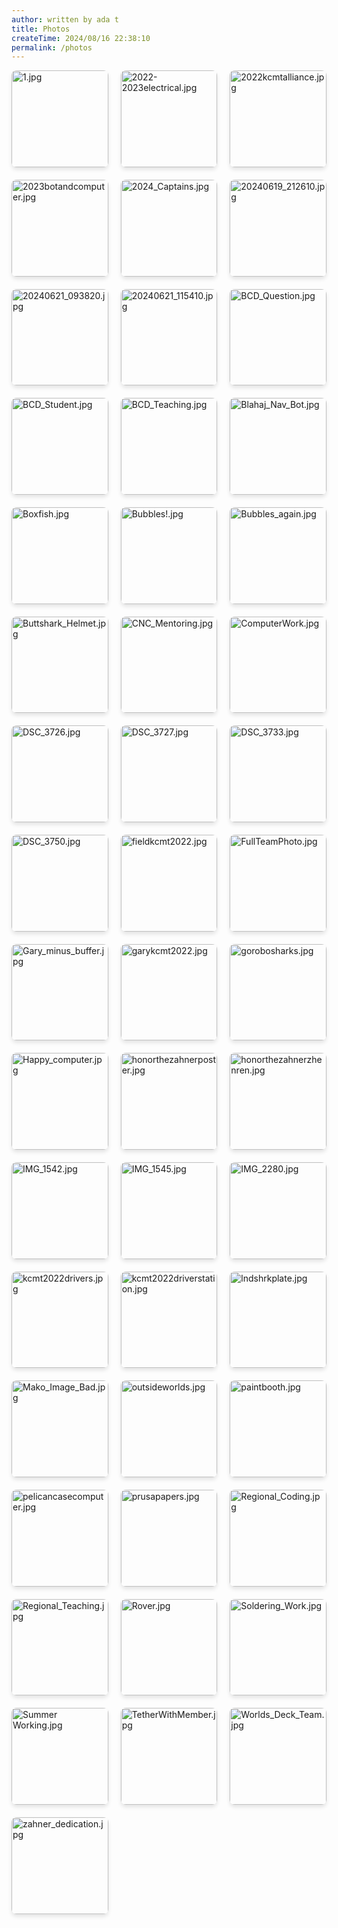 ```yaml
---
author: written by ada t 
title: Photos
createTime: 2024/08/16 22:38:10
permalink: /photos
---
```


<ClientOnly>
<div class="image-viewer">
    
<div class="image-item">
    <div target="_blank" class="image-link">
        <img src="/thumbnails/thumb_1.jpg?url" alt="1.jpg" loading="lazy">
        <div class="image-overlay">
            <p class="image-title">1.jpg</p>
            <p class="image-date">Uploaded on 2024-08-16</p>
        </div>
    </div>
</div>
                
<div class="image-item">
    <div target="_blank" class="image-link">
        <img src="/thumbnails/thumb_2022-2023electrical.jpg?url" alt="2022-2023electrical.jpg" loading="lazy">
        <div class="image-overlay">
            <p class="image-title">2022-2023electrical.jpg</p>
            <p class="image-date">Uploaded on 2024-08-16</p>
        </div>
    </div>
</div>
                
<div class="image-item">
    <div target="_blank" class="image-link">
        <img src="/thumbnails/thumb_2022kcmtalliance.jpg?url" alt="2022kcmtalliance.jpg" loading="lazy">
        <div class="image-overlay">
            <p class="image-title">2022kcmtalliance.jpg</p>
            <p class="image-date">Uploaded on 2024-08-16</p>
        </div>
    </div>
</div>
                
<div class="image-item">
    <div target="_blank" class="image-link">
        <img src="/thumbnails/thumb_2023botandcomputer.jpg?url" alt="2023botandcomputer.jpg" loading="lazy">
        <div class="image-overlay">
            <p class="image-title">2023botandcomputer.jpg</p>
            <p class="image-date">Uploaded on 2024-08-16</p>
        </div>
    </div>
</div>
                
<div class="image-item">
    <div target="_blank" class="image-link">
        <img src="/thumbnails/thumb_2024_Captains.jpg?url" alt="2024_Captains.jpg" loading="lazy">
        <div class="image-overlay">
            <p class="image-title">2024_Captains.jpg</p>
            <p class="image-date">Uploaded on 2024-08-16</p>
        </div>
    </div>
</div>
                
<div class="image-item">
    <div target="_blank" class="image-link">
        <img src="/thumbnails/thumb_20240619_212610.jpg?url" alt="20240619_212610.jpg" loading="lazy">
        <div class="image-overlay">
            <p class="image-title">20240619_212610.jpg</p>
            <p class="image-date">Uploaded on 2024-08-16</p>
        </div>
    </div>
</div>
                
<div class="image-item">
    <div target="_blank" class="image-link">
        <img src="/thumbnails/thumb_20240621_093820.jpg?url" alt="20240621_093820.jpg" loading="lazy">
        <div class="image-overlay">
            <p class="image-title">20240621_093820.jpg</p>
            <p class="image-date">Uploaded on 2024-08-16</p>
        </div>
    </div>
</div>
                
<div class="image-item">
    <div target="_blank" class="image-link">
        <img src="/thumbnails/thumb_20240621_115410.jpg?url" alt="20240621_115410.jpg" loading="lazy">
        <div class="image-overlay">
            <p class="image-title">20240621_115410.jpg</p>
            <p class="image-date">Uploaded on 2024-08-16</p>
        </div>
    </div>
</div>
                
<div class="image-item">
    <div target="_blank" class="image-link">
        <img src="/thumbnails/thumb_BCD_Question.jpg?url" alt="BCD_Question.jpg" loading="lazy">
        <div class="image-overlay">
            <p class="image-title">BCD_Question.jpg</p>
            <p class="image-date">Uploaded on 2024-08-16</p>
        </div>
    </div>
</div>
                
<div class="image-item">
    <div target="_blank" class="image-link">
        <img src="/thumbnails/thumb_BCD_Student.jpg?url" alt="BCD_Student.jpg" loading="lazy">
        <div class="image-overlay">
            <p class="image-title">BCD_Student.jpg</p>
            <p class="image-date">Uploaded on 2024-08-16</p>
        </div>
    </div>
</div>
                
<div class="image-item">
    <div target="_blank" class="image-link">
        <img src="/thumbnails/thumb_BCD_Teaching.jpg?url" alt="BCD_Teaching.jpg" loading="lazy">
        <div class="image-overlay">
            <p class="image-title">BCD_Teaching.jpg</p>
            <p class="image-date">Uploaded on 2024-08-16</p>
        </div>
    </div>
</div>
                
<div class="image-item">
    <div target="_blank" class="image-link">
        <img src="/thumbnails/thumb_Blahaj_Nav_Bot.jpg?url" alt="Blahaj_Nav_Bot.jpg" loading="lazy">
        <div class="image-overlay">
            <p class="image-title">Blahaj_Nav_Bot.jpg</p>
            <p class="image-date">Uploaded on 2024-08-16</p>
        </div>
    </div>
</div>
                
<div class="image-item">
    <div target="_blank" class="image-link">
        <img src="/thumbnails/thumb_Boxfish.jpg?url" alt="Boxfish.jpg" loading="lazy">
        <div class="image-overlay">
            <p class="image-title">Boxfish.jpg</p>
            <p class="image-date">Uploaded on 2024-08-16</p>
        </div>
    </div>
</div>
                
<div class="image-item">
    <div target="_blank" class="image-link">
        <img src="/thumbnails/thumb_Bubbles!.jpg?url" alt="Bubbles!.jpg" loading="lazy">
        <div class="image-overlay">
            <p class="image-title">Bubbles!.jpg</p>
            <p class="image-date">Uploaded on 2024-08-16</p>
        </div>
    </div>
</div>
                
<div class="image-item">
    <div target="_blank" class="image-link">
        <img src="/thumbnails/thumb_Bubbles_again.jpg?url" alt="Bubbles_again.jpg" loading="lazy">
        <div class="image-overlay">
            <p class="image-title">Bubbles_again.jpg</p>
            <p class="image-date">Uploaded on 2024-08-16</p>
        </div>
    </div>
</div>
                
<div class="image-item">
    <div target="_blank" class="image-link">
        <img src="/thumbnails/thumb_Buttshark_Helmet.jpg?url" alt="Buttshark_Helmet.jpg" loading="lazy">
        <div class="image-overlay">
            <p class="image-title">Buttshark_Helmet.jpg</p>
            <p class="image-date">Uploaded on 2024-08-16</p>
        </div>
    </div>
</div>
                
<div class="image-item">
    <div target="_blank" class="image-link">
        <img src="/thumbnails/thumb_CNC_Mentoring.jpg?url" alt="CNC_Mentoring.jpg" loading="lazy">
        <div class="image-overlay">
            <p class="image-title">CNC_Mentoring.jpg</p>
            <p class="image-date">Uploaded on 2024-08-16</p>
        </div>
    </div>
</div>
                
<div class="image-item">
    <div target="_blank" class="image-link">
        <img src="/thumbnails/thumb_ComputerWork.jpg?url" alt="ComputerWork.jpg" loading="lazy">
        <div class="image-overlay">
            <p class="image-title">ComputerWork.jpg</p>
            <p class="image-date">Uploaded on 2024-08-16</p>
        </div>
    </div>
</div>
                
<div class="image-item">
    <div target="_blank" class="image-link">
        <img src="/thumbnails/thumb_DSC_3726.jpg?url" alt="DSC_3726.jpg" loading="lazy">
        <div class="image-overlay">
            <p class="image-title">DSC_3726.jpg</p>
            <p class="image-date">Uploaded on 2024-08-16</p>
        </div>
    </div>
</div>
                
<div class="image-item">
    <div target="_blank" class="image-link">
        <img src="/thumbnails/thumb_DSC_3727.jpg?url" alt="DSC_3727.jpg" loading="lazy">
        <div class="image-overlay">
            <p class="image-title">DSC_3727.jpg</p>
            <p class="image-date">Uploaded on 2024-08-16</p>
        </div>
    </div>
</div>
                
<div class="image-item">
    <div target="_blank" class="image-link">
        <img src="/thumbnails/thumb_DSC_3733.jpg?url" alt="DSC_3733.jpg" loading="lazy">
        <div class="image-overlay">
            <p class="image-title">DSC_3733.jpg</p>
            <p class="image-date">Uploaded on 2024-08-16</p>
        </div>
    </div>
</div>
                
<div class="image-item">
    <div target="_blank" class="image-link">
        <img src="/thumbnails/thumb_DSC_3750.jpg?url" alt="DSC_3750.jpg" loading="lazy">
        <div class="image-overlay">
            <p class="image-title">DSC_3750.jpg</p>
            <p class="image-date">Uploaded on 2024-08-16</p>
        </div>
    </div>
</div>
                
<div class="image-item">
    <div target="_blank" class="image-link">
        <img src="/thumbnails/thumb_fieldkcmt2022.jpg?url" alt="fieldkcmt2022.jpg" loading="lazy">
        <div class="image-overlay">
            <p class="image-title">fieldkcmt2022.jpg</p>
            <p class="image-date">Uploaded on 2024-08-16</p>
        </div>
    </div>
</div>
                
<div class="image-item">
    <div target="_blank" class="image-link">
        <img src="/thumbnails/thumb_FullTeamPhoto.jpg?url" alt="FullTeamPhoto.jpg" loading="lazy">
        <div class="image-overlay">
            <p class="image-title">FullTeamPhoto.jpg</p>
            <p class="image-date">Uploaded on 2024-08-16</p>
        </div>
    </div>
</div>
                
<div class="image-item">
    <div target="_blank" class="image-link">
        <img src="/thumbnails/thumb_Gary_minus_buffer.jpg?url" alt="Gary_minus_buffer.jpg" loading="lazy">
        <div class="image-overlay">
            <p class="image-title">Gary_minus_buffer.jpg</p>
            <p class="image-date">Uploaded on 2024-08-16</p>
        </div>
    </div>
</div>
                
<div class="image-item">
    <div target="_blank" class="image-link">
        <img src="/thumbnails/thumb_garykcmt2022.jpg?url" alt="garykcmt2022.jpg" loading="lazy">
        <div class="image-overlay">
            <p class="image-title">garykcmt2022.jpg</p>
            <p class="image-date">Uploaded on 2024-08-16</p>
        </div>
    </div>
</div>
                
<div class="image-item">
    <div target="_blank" class="image-link">
        <img src="/thumbnails/thumb_gorobosharks.jpg?url" alt="gorobosharks.jpg" loading="lazy">
        <div class="image-overlay">
            <p class="image-title">gorobosharks.jpg</p>
            <p class="image-date">Uploaded on 2024-08-16</p>
        </div>
    </div>
</div>
                
<div class="image-item">
    <div target="_blank" class="image-link">
        <img src="/thumbnails/thumb_Happy_computer.jpg?url" alt="Happy_computer.jpg" loading="lazy">
        <div class="image-overlay">
            <p class="image-title">Happy_computer.jpg</p>
            <p class="image-date">Uploaded on 2024-08-16</p>
        </div>
    </div>
</div>
                
<div class="image-item">
    <div target="_blank" class="image-link">
        <img src="/thumbnails/thumb_honorthezahnerposter.jpg?url" alt="honorthezahnerposter.jpg" loading="lazy">
        <div class="image-overlay">
            <p class="image-title">honorthezahnerposter.jpg</p>
            <p class="image-date">Uploaded on 2024-08-16</p>
        </div>
    </div>
</div>
                
<div class="image-item">
    <div target="_blank" class="image-link">
        <img src="/thumbnails/thumb_honorthezahnerzhenren.jpg?url" alt="honorthezahnerzhenren.jpg" loading="lazy">
        <div class="image-overlay">
            <p class="image-title">honorthezahnerzhenren.jpg</p>
            <p class="image-date">Uploaded on 2024-08-16</p>
        </div>
    </div>
</div>
                
<div class="image-item">
    <div target="_blank" class="image-link">
        <img src="/thumbnails/thumb_IMG_1542.jpg?url" alt="IMG_1542.jpg" loading="lazy">
        <div class="image-overlay">
            <p class="image-title">IMG_1542.jpg</p>
            <p class="image-date">Uploaded on 2024-08-16</p>
        </div>
    </div>
</div>
                
<div class="image-item">
    <div target="_blank" class="image-link">
        <img src="/thumbnails/thumb_IMG_1545.jpg?url" alt="IMG_1545.jpg" loading="lazy">
        <div class="image-overlay">
            <p class="image-title">IMG_1545.jpg</p>
            <p class="image-date">Uploaded on 2024-08-16</p>
        </div>
    </div>
</div>
                
<div class="image-item">
    <div target="_blank" class="image-link">
        <img src="/thumbnails/thumb_IMG_2280.jpg?url" alt="IMG_2280.jpg" loading="lazy">
        <div class="image-overlay">
            <p class="image-title">IMG_2280.jpg</p>
            <p class="image-date">Uploaded on 2024-08-16</p>
        </div>
    </div>
</div>
                
<div class="image-item">
    <div target="_blank" class="image-link">
        <img src="/thumbnails/thumb_kcmt2022drivers.jpg?url" alt="kcmt2022drivers.jpg" loading="lazy">
        <div class="image-overlay">
            <p class="image-title">kcmt2022drivers.jpg</p>
            <p class="image-date">Uploaded on 2024-08-16</p>
        </div>
    </div>
</div>
                
<div class="image-item">
    <div target="_blank" class="image-link">
        <img src="/thumbnails/thumb_kcmt2022driverstation.jpg?url" alt="kcmt2022driverstation.jpg" loading="lazy">
        <div class="image-overlay">
            <p class="image-title">kcmt2022driverstation.jpg</p>
            <p class="image-date">Uploaded on 2024-08-16</p>
        </div>
    </div>
</div>
                
<div class="image-item">
    <div target="_blank" class="image-link">
        <img src="/thumbnails/thumb_lndshrkplate.jpg?url" alt="lndshrkplate.jpg" loading="lazy">
        <div class="image-overlay">
            <p class="image-title">lndshrkplate.jpg</p>
            <p class="image-date">Uploaded on 2024-08-16</p>
        </div>
    </div>
</div>
                
<div class="image-item">
    <div target="_blank" class="image-link">
        <img src="/thumbnails/thumb_Mako_Image_Bad.jpg?url" alt="Mako_Image_Bad.jpg" loading="lazy">
        <div class="image-overlay">
            <p class="image-title">Mako_Image_Bad.jpg</p>
            <p class="image-date">Uploaded on 2024-08-16</p>
        </div>
    </div>
</div>
                
<div class="image-item">
    <div target="_blank" class="image-link">
        <img src="/thumbnails/thumb_outsideworlds.jpg?url" alt="outsideworlds.jpg" loading="lazy">
        <div class="image-overlay">
            <p class="image-title">outsideworlds.jpg</p>
            <p class="image-date">Uploaded on 2024-08-16</p>
        </div>
    </div>
</div>
                
<div class="image-item">
    <div target="_blank" class="image-link">
        <img src="/thumbnails/thumb_paintbooth.jpg?url" alt="paintbooth.jpg" loading="lazy">
        <div class="image-overlay">
            <p class="image-title">paintbooth.jpg</p>
            <p class="image-date">Uploaded on 2024-08-16</p>
        </div>
    </div>
</div>
                
<div class="image-item">
    <div target="_blank" class="image-link">
        <img src="/thumbnails/thumb_pelicancasecomputer.jpg?url" alt="pelicancasecomputer.jpg" loading="lazy">
        <div class="image-overlay">
            <p class="image-title">pelicancasecomputer.jpg</p>
            <p class="image-date">Uploaded on 2024-08-16</p>
        </div>
    </div>
</div>
                
<div class="image-item">
    <div target="_blank" class="image-link">
        <img src="/thumbnails/thumb_prusapapers.jpg?url" alt="prusapapers.jpg" loading="lazy">
        <div class="image-overlay">
            <p class="image-title">prusapapers.jpg</p>
            <p class="image-date">Uploaded on 2024-08-16</p>
        </div>
    </div>
</div>
                
<div class="image-item">
    <div target="_blank" class="image-link">
        <img src="/thumbnails/thumb_Regional_Coding.jpg?url" alt="Regional_Coding.jpg" loading="lazy">
        <div class="image-overlay">
            <p class="image-title">Regional_Coding.jpg</p>
            <p class="image-date">Uploaded on 2024-08-16</p>
        </div>
    </div>
</div>
                
<div class="image-item">
    <div target="_blank" class="image-link">
        <img src="/thumbnails/thumb_Regional_Teaching.jpg?url" alt="Regional_Teaching.jpg" loading="lazy">
        <div class="image-overlay">
            <p class="image-title">Regional_Teaching.jpg</p>
            <p class="image-date">Uploaded on 2024-08-16</p>
        </div>
    </div>
</div>
                
<div class="image-item">
    <div target="_blank" class="image-link">
        <img src="/thumbnails/thumb_Rover.jpg?url" alt="Rover.jpg" loading="lazy">
        <div class="image-overlay">
            <p class="image-title">Rover.jpg</p>
            <p class="image-date">Uploaded on 2024-08-16</p>
        </div>
    </div>
</div>
                
<div class="image-item">
    <div target="_blank" class="image-link">
        <img src="/thumbnails/thumb_Soldering_Work.jpg?url" alt="Soldering_Work.jpg" loading="lazy">
        <div class="image-overlay">
            <p class="image-title">Soldering_Work.jpg</p>
            <p class="image-date">Uploaded on 2024-08-16</p>
        </div>
    </div>
</div>
                
<div class="image-item">
    <div target="_blank" class="image-link">
        <img src="/thumbnails/thumb_Summer Working.jpg?url" alt="Summer Working.jpg" loading="lazy">
        <div class="image-overlay">
            <p class="image-title">Summer Working.jpg</p>
            <p class="image-date">Uploaded on 2024-08-16</p>
        </div>
    </div>
</div>
                
<div class="image-item">
    <div target="_blank" class="image-link">
        <img src="/thumbnails/thumb_TetherWithMember.jpg?url" alt="TetherWithMember.jpg" loading="lazy">
        <div class="image-overlay">
            <p class="image-title">TetherWithMember.jpg</p>
            <p class="image-date">Uploaded on 2024-08-16</p>
        </div>
    </div>
</div>
                
<div class="image-item">
    <div target="_blank" class="image-link">
        <img src="/thumbnails/thumb_Worlds_Deck_Team.jpg?url" alt="Worlds_Deck_Team.jpg" loading="lazy">
        <div class="image-overlay">
            <p class="image-title">Worlds_Deck_Team.jpg</p>
            <p class="image-date">Uploaded on 2024-08-16</p>
        </div>
    </div>
</div>
                
<div class="image-item">
    <div target="_blank" class="image-link">
        <img src="/thumbnails/thumb_zahner_dedication.jpg?url" alt="zahner_dedication.jpg" loading="lazy">
        <div class="image-overlay">
            <p class="image-title">zahner_dedication.jpg</p>
            <p class="image-date">Uploaded on 2024-08-16</p>
        </div>
    </div>
</div>
                
</div>
</ClientOnly>

<style>
.image-viewer {
    display: grid;
    grid-template-columns: repeat(3, 1fr);
    gap: 20px;
    margin-bottom: 40px;
    width: 100%;
}
.image-grid {
    display: contents; 
}

.image-item {
    position: relative;
    overflow: hidden;
    border-radius: 8px;
    box-shadow: 0 4px 6px rgba(0, 0, 0, 0.1);
    transition: transform 0.3s ease;
    aspect-ratio: 1 / 1;
    width: 100%; 
}

.image-item:hover {
    transform: translateY(-5px);
}

.image-link {
    display: block;
    position: relative;
    width: 100%;
    height: 100%;
}

.image-link img {
    width: 100%;
    height: 100%;
    object-fit: cover;
    display: block;
}

.image-overlay {
    position: absolute;
    bottom: 0;
    left: 0;
    right: 0;
    background: rgba(0, 0, 0, 0.7);
    color: white;
    padding: 10px;
    transform: translateY(100%);
    transition: transform 0.3s ease;
}

.image-item:hover .image-overlay {
    transform: translateY(0);
}

.image-title {
    margin: 0;
    font-size: 14px;
    font-weight: bold;
    white-space: nowrap;
    overflow: hidden;
    text-overflow: ellipsis;
}

.image-date {
    margin: 5px 0 0;
    font-size: 12px;
    opacity: 0.8;
}

@media (max-width: 719px) {
    .image-overlay {
        display: none;
    }
    .image-item:hover {
        transform: none;
    }
}
</style>
